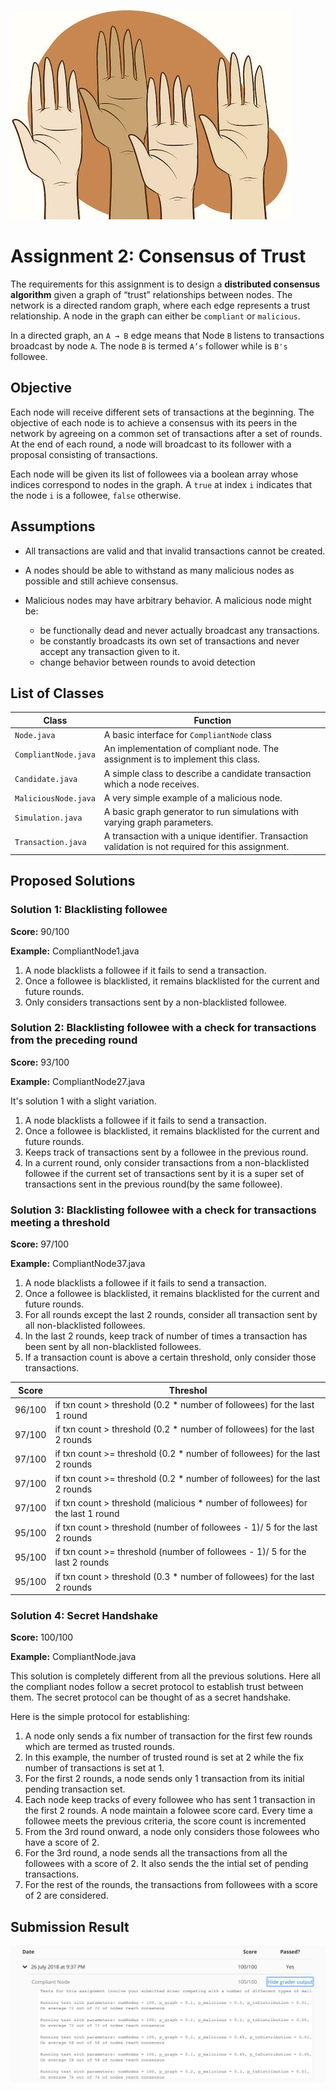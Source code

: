 ![](./img/consensus.jpg)

Assignment 2: Consensus of Trust
===================================

The requirements for this assignment is to design a **distributed consensus algorithm** given a graph of 
“trust” relationships between nodes. The network is a directed random graph, where each edge represents a 
trust relationship. A node in the graph can either be `compliant` or `malicious`. 

In a directed graph, an `A → B` edge means that Node `B` listens to transactions broadcast by node `A`. 
The node `B` is termed `A’s` follower while is `B's` followee.

## Objective
Each node will receive different sets of transactions at the beginning. The objective of each node is to achieve a 
consensus with its peers in the network by agreeing on a common set of transactions after a set of rounds. 
At the end of each round, a node will broadcast to its follower with a proposal consisting of transactions. 

Each node will be given its list of followees via a boolean array whose indices correspond to nodes in the graph. 
A `true` at index ​`i` indicates that the node `​i` is a followee, `false` otherwise. 

## Assumptions

- All transactions are valid and that invalid transactions cannot be created.

- A nodes should be able to withstand as many malicious nodes as possible and still achieve consensus. 

- Malicious nodes may have arbitrary behavior. A malicious node might be:
  - be functionally dead and never actually broadcast any transactions.
  - be constantly broadcasts its own set of transactions and never accept any transaction given to it.
  - change behavior between rounds to avoid detection
  
## List of Classes

|  Class              | Function                                                                                            |
|---------------------|-----------------------------------------------------------------------------------------------------|
| `Node.java`         | A basic interface for `​CompliantNode​` class                                                         |   
| `CompliantNode.java`| An implementation of compliant node. The assignment is to implement this class.                     |
| `Candidate.java`    | A simple class to describe a candidate transaction which a node receives.                           | 
| `MaliciousNode.java`| A very simple example of a malicious node.                                                          |
| `Simulation.java`   | A basic graph generator to run simulations with varying graph parameters.                           |
| `Transaction.java`  | A transaction with a unique identifier. Transaction validation is not required for this assignment. |

## Proposed Solutions

### Solution 1: Blacklisting followee 
**Score:** 90/100

**Example:** CompliantNode1.java

1. A node blacklists a followee if it fails to send a transaction.
1. Once a followee is blacklisted, it remains blacklisted for the current and future rounds.
1. Only considers transactions sent by a non-blacklisted followee.

### Solution 2: Blacklisting followee with a check for transactions from the preceding round
**Score:** 93/100

**Example:** CompliantNode27.java

It's solution 1 with a slight variation.

1. A node blacklists a followee if it fails to send a transaction.
1. Once a followee is blacklisted, it remains blacklisted for the current and future rounds.
1. Keeps track of transactions sent by a followee in the previous round.
1. In a current round, only consider transactions from a non-blacklisted followee if the current set of transactions 
sent by it is a super set of transactions sent in the previous round(by the same followee).

### Solution 3: Blacklisting followee with a check for transactions meeting a threshold
**Score:** 97/100

**Example:** CompliantNode37.java

1. A node blacklists a followee if it fails to send a transaction.
1. Once a followee is blacklisted, it remains blacklisted for the current and future rounds.
1. For all rounds except the last 2 rounds, consider all transaction sent by all non-blacklisted followees.
1. In the last 2 rounds, keep track of number of times a transaction has been sent by all non-blacklisted followees. 
1. If a transaction count is above a certain threshold, only consider those transactions.

| Score    | Threshol                                                                            |
|----------|-------------------------------------------------------------------------------------|
| 96/100   | if txn count > threshold (0.2 * number of followees) for the last 1 round           |
| 97/100   | if txn count > threshold (0.2 * number of followees) for the last 2 rounds          |
| 97/100   | if txn count >= threshold (0.2 * number of followees) for the last 2 rounds         |
| 97/100   | if txn count >= threshold (0.2 * number of followees) for the last 2 rounds         |
| 97/100   | if txn count > threshold (malicious * number of followees) for the last 1 round     |
| 95/100   | if txn count > threshold (number of followees - 1)/ 5 for the last 2 rounds         |
| 95/100   | if txn count >= threshold (number of followees - 1)/ 5 for the last 2 rounds        |
| 95/100   | if txn count > threshold (0.3 * number of followees) for the last 2 rounds          |


### Solution 4: Secret Handshake
**Score:** 100/100

**Example:** CompliantNode.java

This solution is completely different from all the previous solutions. Here all the compliant nodes follow
a secret protocol to establish trust between them. The secret protocol can be thought of as a secret handshake.

Here is the simple protocol for establishing:

1. A node only sends a fix number of transaction for the first few rounds which are termed as trusted rounds.
1. In this example, the number of trusted round is set at 2 while the fix number of transactions is set at 1.
1. For the first 2 rounds, a node sends only 1 transaction from its initial pending transaction set.
1. Each node keep tracks of every followee who has sent 1 transaction in the first 2 rounds. A node maintain a
folowee score card. Every time a followee meets the previous criteria, the score count is incremented
1. From the 3rd round onward, a node only considers those folowees who have a score of 2. 
1. For the 3rd round, a node sends all the transactions from all the followees with a score of 2. It also sends the the 
intial set of pending transactions.
1. For the rest of the rounds, the transactions from followees with a score of 2 are considered.

## Submission Result
![](./img/assgnmt3-results.png)